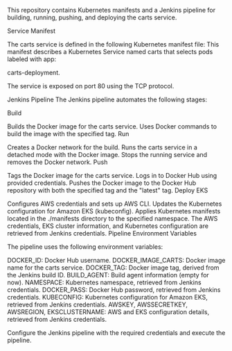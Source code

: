 
This repository contains Kubernetes manifests and a Jenkins pipeline for 
building, 
running, 
pushing, 
and deploying the carts service.

Service Manifest

The carts service is defined in the following Kubernetes manifest file:
This manifest describes a Kubernetes Service named carts that selects pods labeled with app: 

carts-deployment. 

The service is exposed on port 80 using the TCP protocol.

Jenkins Pipeline
The Jenkins pipeline automates the following stages:

Build

Builds the Docker image for the carts service.
Uses Docker commands to build the image with the specified tag.
Run

Creates a Docker network for the build.
Runs the carts service in a detached mode with the Docker image.
Stops the running service and removes the Docker network.
Push

Tags the Docker image for the carts service.
Logs in to Docker Hub using provided credentials.
Pushes the Docker image to the Docker Hub repository with both the specified tag and the "latest" tag.
Deploy EKS

Configures AWS credentials and sets up AWS CLI.
Updates the Kubernetes configuration for Amazon EKS (kubeconfig).
Applies Kubernetes manifests located in the ./manifests directory to the specified namespace.
The AWS credentials, EKS cluster information, and Kubernetes configuration are retrieved from Jenkins credentials.
Pipeline Environment Variables

The pipeline uses the following environment variables:

DOCKER_ID: Docker Hub username.
DOCKER_IMAGE_CARTS: Docker image name for the carts service.
DOCKER_TAG: Docker image tag, derived from the Jenkins build ID.
BUILD_AGENT: Build agent information (empty for now).
NAMESPACE: Kubernetes namespace, retrieved from Jenkins credentials.
DOCKER_PASS: Docker Hub password, retrieved from Jenkins credentials.
KUBECONFIG: Kubernetes configuration for Amazon EKS, retrieved from Jenkins credentials.
AWSKEY, AWSSECRETKEY, AWSREGION, EKSCLUSTERNAME: AWS and EKS configuration details, retrieved from Jenkins credentials.

Configure the Jenkins pipeline with the required credentials and execute the pipeline.
